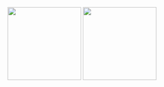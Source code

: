 <!--
**segeljakt/segeljakt** is a ✨ _special_ ✨ repository because its `README.md` (this file) appears on your GitHub profile.

Here are some ideas to get you started:

- 🔭 I’m currently working on ...
- 🌱 I’m currently learning ...
- 👯 I’m looking to collaborate on ...
- 🤔 I’m looking for help with ...
- 💬 Ask me about ...
- 📫 How to reach me: ...
- 😄 Pronouns: ...
- ⚡ Fun fact: ...
-->
<p align="center">
  <img src="https://github-readme-stats.vercel.app/api?username=segeljakt&show_icons=true&theme=radical" height=165>
  <img src="https://github-readme-stats.vercel.app/api/top-langs/?username=segeljakt&layout=compact&theme=radical" height=165>
</p>
